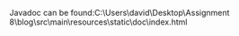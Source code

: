 Javadoc can be found:C:\Users\david\Desktop\Assignment 8\blog\src\main\resources\static\doc\index.html